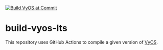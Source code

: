 [![Build VyOS at Commit](https://github.com/Veduco/build-vyos-lts/actions/workflows/specificCommit.yml/badge.svg?branch=master)](https://github.com/Veduco/build-vyos-lts/actions/workflows/specificCommit.yml)

# build-vyos-lts
This repository uses GitHub Actions to compile a given version of [VyOS](https://vyos.net/).
